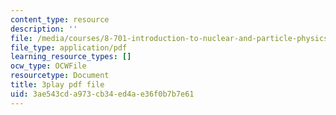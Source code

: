 ```yaml
---
content_type: resource
description: ''
file: /media/courses/8-701-introduction-to-nuclear-and-particle-physics-fall-2020/3ae543cda973cb34ed4ae36f0b7b7e61_1LBAOxm8QOE.pdf
file_type: application/pdf
learning_resource_types: []
ocw_type: OCWFile
resourcetype: Document
title: 3play pdf file
uid: 3ae543cd-a973-cb34-ed4a-e36f0b7b7e61
---
```

